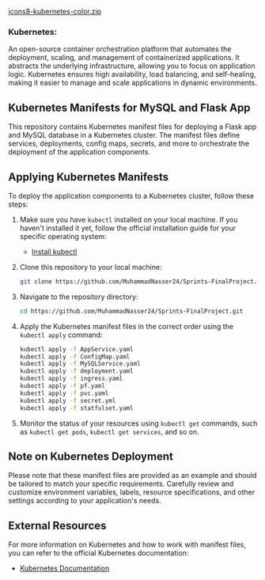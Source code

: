 
 [icons8-kubernetes-color.zip](https://github.com/MuhammadNasser24/Sprints-FinalProject/files/12476068/icons8-kubernetes-color.zip)

 ### Kubernetes:
 An open-source container orchestration platform that automates the deployment, scaling, and management of containerized applications. It abstracts the underlying infrastructure, allowing you to focus on application logic. Kubernetes ensures high 
availability, load balancing, and self-healing, making it easier to manage and scale applications in dynamic environments.

## Kubernetes Manifests for MySQL and Flask App

This repository contains Kubernetes manifest files for deploying a Flask app and MySQL database in a Kubernetes cluster. The manifest files define services, deployments, config maps, secrets, and more to orchestrate the deployment of the application components.

## Applying Kubernetes Manifests

To deploy the application components to a Kubernetes cluster, follow these steps:

1. Make sure you have `kubectl` installed on your local machine. If you haven't installed it yet, follow the official installation guide for your specific operating system:

   - [Install kubectl](https://kubernetes.io/docs/tasks/tools/install-kubectl/)

2. Clone this repository to your local machine:

   ```sh
   git clone https://github.com/MuhammadNasser24/Sprints-FinalProject.git 
   ```

3. Navigate to the repository directory:

   ```sh
   cd https://github.com/MuhammadNasser24/Sprints-FinalProject.git
   ```

4. Apply the Kubernetes manifest files in the correct order using the `kubectl apply` command:

   ```sh
   kubectl apply -f AppService.yaml
   kubectl apply -f ConfigMap.yaml
   kubectl apply -f MySQLService.yaml
   kubectl apply -f deployment.yaml
   kubectl apply -f ingress.yaml
   kubectl apply -f pf.yaml
   kubectl apply -f pvc.yaml
   kubectl apply -f secret.yml
   kubectl apply -f statfulset.yaml
   ```

5. Monitor the status of your resources using `kubectl get` commands, such as `kubectl get pods`, `kubectl get services`, and so on.

## Note on Kubernetes Deployment

Please note that these manifest files are provided as an example and should be tailored to match your specific requirements. Carefully review and customize environment variables, labels, resource specifications, and other settings according to your application's needs.

## External Resources

For more information on Kubernetes and how to work with manifest files, you can refer to the official Kubernetes documentation:

- [Kubernetes Documentation](https://kubernetes.io/docs/)
